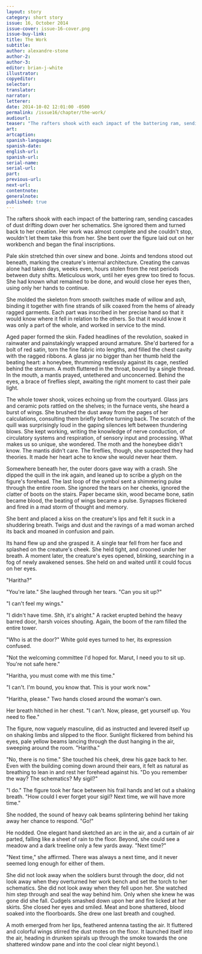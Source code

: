 ```yaml
---
layout: story
category: short story
issue: 16, October 2014
issue-cover: issue-16-cover.png
issue-buy-link:
title: The Work
subtitle:
author: alexandre-stone
author-2:
author-3:
editor: brian-j-white
illustrator:
copyeditor:
selector:
translator:
narrator:
letterer:
date: 2014-10-02 12:01:00 -0500
permalink: /issue16/chapter/the-work/
audiourl:
teaser: "The rafters shook with each impact of the battering ram, sending cascades of dust drifting down over her schematics."
art:
artcaption:
spanish-language:
spanish-date:
english-url:
spanish-url:
serial-name:
serial-url:
part:
previous-url:
next-url:
contentnote:
generalnote:
published: true
---
```


The rafters shook with each impact of the battering ram, sending cascades of dust drifting down over her schematics. She ignored them and turned back to her creation. Her work was almost complete and she couldn't stop, wouldn't let them take this from her. She bent over the figure laid out on her workbench and began the final inscriptions.

Pale skin stretched thin over sinew and bone. Joints and tendons stood out beneath, marking the creature's internal architecture. Creating the canvas alone had taken days, weeks even, hours stolen from the rest periods between duty shifts. Meticulous work, until her eyes grew too tired to focus. She had known what remained to be done, and would close her eyes then, using only her hands to continue.

She molded the skeleton from smooth switches made of willow and ash, binding it together with fine strands of silk coaxed from the hems of already ragged garments. Each part was inscribed in her precise hand so that it would know where it fell in relation to the others. So that it would know it was only a part of the whole, and worked in service to the mind.

Aged paper formed the skin. Faded headlines of the revolution, soaked in rainwater and painstakingly wrapped around armature. She'd bartered for a bolt of red satin, torn the fine fabric into lengths, and filled the chest cavity with the ragged ribbons. A glass jar no bigger than her thumb held the beating heart: a honeybee, thrumming restlessly against its cage, nestled behind the sternum. A moth fluttered in the throat, bound by a single thread. In the mouth, a mantis prayed, untethered and unconcerned. Behind the eyes, a brace of fireflies slept, awaiting the right moment to cast their pale light.

The whole tower shook, voices echoing up from the courtyard. Glass jars and ceramic pots rattled on the shelves; in the furnace vents, she heard a burst of wings. She brushed the dust away from the pages of her calculations, consulting them briefly before turning back. The scratch of the quill was surprisingly loud in the gaping silences left between thundering blows. She kept working, writing the knowledge of nerve conduction, of circulatory systems and respiration, of sensory input and processing. What makes us so unique, she wondered. The moth and the honeybee didn't know. The mantis didn't care. The fireflies, though, she suspected they had theories. It made her heart ache to know she would never hear them.

Somewhere beneath her, the outer doors gave way with a crash. She dipped the quill in the ink again, and leaned up to scribe a glyph on the figure's forehead. The last loop of the symbol sent a shimmering pulse through the entire room. She ignored the tears on her cheeks, ignored the clatter of boots on the stairs. Paper became skin, wood became bone, satin became blood, the beating of wings became a pulse. Synapses flickered and fired in a mad storm of thought and memory.

She bent and placed a kiss on the creature's lips and felt it suck in a shuddering breath. Twigs and dust and the ravings of a mad woman arched its back and moaned in confusion and pain.

Its hand flew up and she grasped it. A single tear fell from her face and splashed on the creature's cheek. She held tight, and crooned under her breath. A moment later, the creature's eyes opened, blinking, searching in a fog of newly awakened senses. She held on and waited until it could focus on her eyes.

"Haritha?"

"You're late." She laughed through her tears. "Can you sit up?"

"I can't feel my wings."

"I didn't have time. Shh, it's alright." A racket erupted behind the heavy barred door, harsh voices shouting. Again, the boom of the ram filled the entire tower.

"Who is at the door?" White gold eyes turned to her, its expression confused.

"Not the welcoming committee I'd hoped for. Marut, I need you to sit up. You're not safe here."

"Haritha, you must come with me this time."

"I can't. I'm bound, you know that. This is your work now."

"Haritha, please." Two hands closed around the woman's own.

Her breath hitched in her chest. "I can't. Now, please, get yourself up. You need to flee."

The figure, now vaguely masculine, did as instructed and levered itself up on shaking limbs and slipped to the floor. Sunlight flickered from behind his eyes, pale yellow beams lancing through the dust hanging in the air, sweeping around the room. "Haritha."

"No, there is no time." She touched his cheek, drew his gaze back to her. Even with the building coming down around their ears, it felt as natural as breathing to lean in and rest her forehead against his. "Do you remember the way? The schematics? My sigil?"

"I do." The figure took her face between his frail hands and let out a shaking breath. "How could I ever forget your sigil? Next time, we will have more time."

She nodded, the sound of heavy oak beams splintering behind her taking away her chance to respond. "Go!"

He nodded. One elegant hand sketched an arc in the air, and a curtain of air parted, falling like a sheet of rain to the floor. Beyond, she could see a meadow and a dark treeline only a few yards away. "Next time?"

"Next time," she affirmed. There was always a next time, and it never seemed long enough for either of them.

She did not look away when the soldiers burst through the door, did not look away when they overturned her work bench and set the torch to her schematics. She did not look away when they fell upon her. She watched him step through and seal the way behind him. Only when she knew he was gone did she fall. Cudgels smashed down upon her and fire licked at her skirts. She closed her eyes and smiled. Meat and bone shattered, blood soaked into the floorboards. She drew one last breath and coughed.

A moth emerged from her lips, feathered antenna tasting the air. It fluttered and colorful wings stirred the dust motes on the floor. It launched itself into the air, heading in drunken spirals up through the smoke towards the one shattered window pane and into the cool clear night beyond.\
